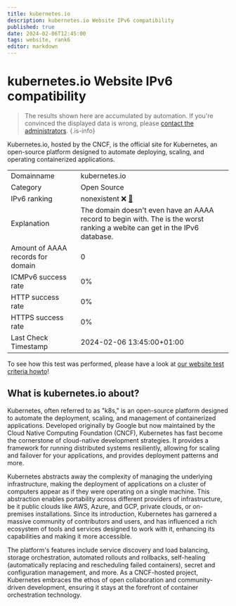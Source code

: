 ```yaml
---
title: kubernetes.io
description: kubernetes.io Website IPv6 compatibility
published: true
date: 2024-02-06T12:45:00
tags: website, rank6
editor: markdown
---
```


# kubernetes.io Website IPv6 compatibility

> The results shown here are accumulated by automation. If you're convinced the displayed data is wrong, please [contact the administrators](/howto/chat). 
{.is-info}

Kubernetes.io, hosted by the CNCF, is the official site for Kubernetes, an open-source platform designed to automate deploying, scaling, and operating containerized applications.


|   |   |
| - | - |
| Domainname | kubernetes.io
| Category | Open Source |
| IPv6 ranking | nonexistent :x: [🔗](/howto/ranking) |
| Explanation | The domain doesn't even have an AAAA record to begin with. The is the worst ranking a webite can get in the IPv6 database. |
| Amount of AAAA records for domain | 0 |
| ICMPv6 success rate | 0%|
| HTTP success rate | 0% |
| HTTPS success rate | 0% |
| Last Check Timestamp | 2024-02-06 13:45:00+01:00 |

To see how this test was performed, please have a look at [our website test criteria howto](/howto/testcriteria/website)!


## What is kubernetes.io about?
Kubernetes, often referred to as "k8s," is an open-source platform designed to automate the deployment, scaling, and management of containerized applications. Developed originally by Google but now maintained by the Cloud Native Computing Foundation (CNCF), Kubernetes has fast become the cornerstone of cloud-native development strategies. It provides a framework for running distributed systems resiliently, allowing for scaling and failover for your applications, and provides deployment patterns and more.

Kubernetes abstracts away the complexity of managing the underlying infrastructure, making the deployment of applications on a cluster of computers appear as if they were operating on a single machine. This abstraction enables portability across different providers of infrastructure, be it public clouds like AWS, Azure, and GCP, private clouds, or on-premises installations. Since its introduction, Kubernetes has garnered a massive community of contributors and users, and has influenced a rich ecosystem of tools and services designed to work with it, enhancing its capabilities and making it more accessible.

The platform's features include service discovery and load balancing, storage orchestration, automated rollouts and rollbacks, self-healing (automatically replacing and rescheduling failed containers), secret and configuration management, and more. As a CNCF-hosted project, Kubernetes embraces the ethos of open collaboration and community-driven development, ensuring it stays at the forefront of container orchestration technology.


